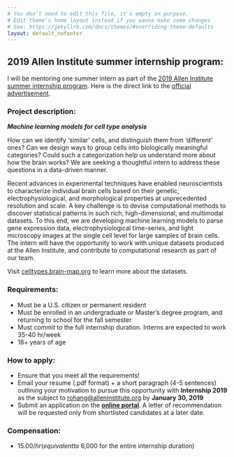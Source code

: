 ```yaml
---
# You don't need to edit this file, it's empty on purpose.
# Edit theme's home layout instead if you wanna make some changes
# See: https://jekyllrb.com/docs/themes/#overriding-theme-defaults
layout: default_nofooter
---
```


## 2019 Allen Institute summer internship program: 

I will be mentoring one summer intern as part of the [2019 Allen Institute summer internship program](https://alleninstitute.org/careers/internships/). Here is the direct link to the [official advertisement](https://alleninstitute.hrmdirect.com/employment/job-opening.php?req=937507).


### Project description:

_**Machine learning models for cell type analysis**_

How can we identify ‘similar’ cells, and distinguish them from ‘different’ ones? Can we design ways to group cells into biologically meaningful categories? Could such a categorization help us understand more about how the brain works? We are seeking a thoughtful intern to address these questions in a data-driven manner.

Recent advances in experimental techniques have enabled neuroscientists to characterize individual brain cells based on their genetic, electrophysiological, and morphological properties at unprecedented resolution and scale. A key challenge is to devise computational methods to discover statistical patterns in such rich, high-dimensional, and multimodal datasets. To this end, we are developing machine learning models to parse gene expression data, electrophysiological time-series, and light microscopy images at the single cell level for large samples of brain cells. The intern will have the opportunity to work with unique datasets produced at the Allen Institute, and contribute to computational research as part of our team.

Visit [celltypes.brain-map.org](http://celltypes.brain-map.org) to learn more about the datasets.

### Requirements:
 - Must be a U.S. citizen or permanent resident
 - Must be enrolled in an undergraduate or Master’s degree program, and returning to school for the fall semester
 - Must commit to the full internship duration. Interns are expected to work 35-40 hr/week
 - 18+ years of age
 
### How to apply:
 - Ensure that you meet all the requirements!
 - Email your resume (.pdf format) + a short paragraph (4-5 sentences) outlining your motivation to pursue this opportunity with **Internship 2019** as the subject to [rohang@alleninstitute.org](mailto:rohang@alleninstitute.org) by **January 30, 2019**
 - Submit an application on the [**online portal**](https://alleninstitute.hrmdirect.com/employment/job-opening.php?req=937507). A letter of recommendation will be requested only from shortlisted candidates at a later date.

### Compensation:
 - $15.00/hr (equivalent to ~$6,000 for the entire internship duration)

